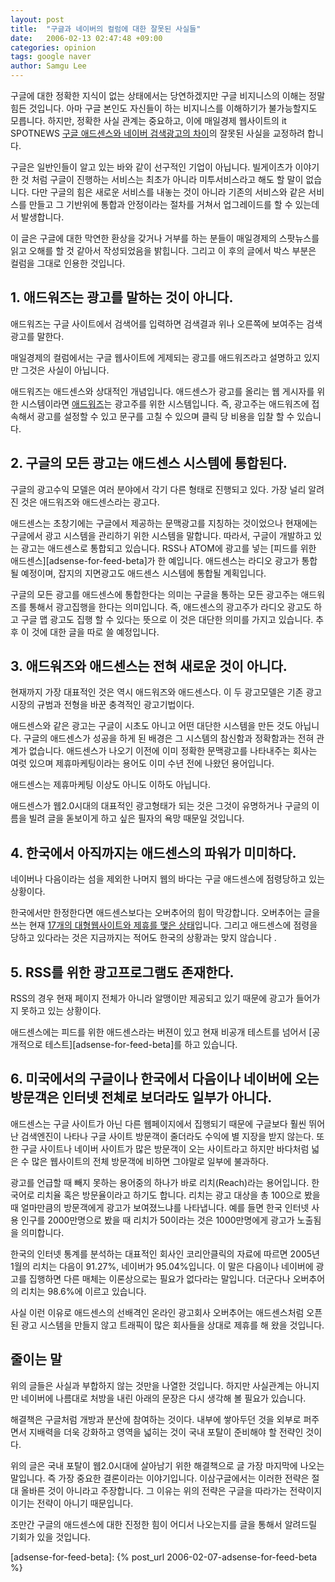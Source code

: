 ```yaml
---
layout: post
title:  "구글과 네이버의 컬럼에 대한 잘못된 사실들"
date:   2006-02-13 02:47:48 +09:00
categories: opinion
tags: google naver
author: Samgu Lee
---
```

구글에 대한 정확한 지식이 없는 상태에서는 당연하겠지만 구글 비지니스의 이해는 정말 힘든 것입니다. 아마 구글 본인도 자신들이 하는 비지니스를 이해하기가 불가능할지도 모릅니다. 하지만, 정확한 사실 관계는 중요하고, 이에 매일경제 웹사이트의 it SPOTNEWS [구글 애드센스와 네이버 검색광고의 차이](http://spot.mk.co.kr/CMS/spotstory/7193537_10891.php)의 잘못된 사실을 교정하려 합니다.

구글은 일반인들이 알고 있는 바와 같이 선구적인 기업이 아닙니다. 빌게이츠가 이야기한 것 처럼 구글이 진행하는 서비스는 최초가 아니라 미투서비스라고 해도 할 말이 없습니다. 다만 구글의 힘은 새로운 서비스를 내놓는 것이 아니라 기존의 서비스와 같은 서비스를 만들고 그 기반위에 통합과 안정이라는 절차를 거쳐서 업그레이드를 할 수 있는데서 발생합니다.

이 글은 구글에 대한 막연한 환상을 갖거나 거부를 하는 분들이 매일경제의 스팟뉴스를 읽고 오해를 할 것 같아서 작성되었음을 밝힙니다. 그리고 이 후의 글에서 박스 부분은 컬럼을 그대로 인용한 것입니다.

## 1. 애드워즈는 광고를 말하는 것이 아니다.

애드워즈는 구글 사이트에서 검색어를 입력하면 검색결과 위나 오른쪽에 보여주는 검색광고를 말한다.

매일경제의 컬럼에서는 구글 웹사이트에 게제되는 광고를 애드워즈라고 설명하고 있지만 그것은 사실이 아닙니다.

애드워즈는 애드센스와 상대적인 개념입니다. 애드센스가 광고를 올리는 웹 게시자를 위한 시스템이라면 [애드워즈](https://adwords.google.com/support/bin/answer.py?answer=6319&#038;topic=29)는 광고주를 위한 시스템입니다. 즉, 광고주는 애드워즈에 접속해서 광고를 설정할 수 있고 문구를 고칠 수 있으며 클릭 당 비용을 입찰 할 수 있습니다.

## 2. 구글의 모든 광고는 애드센스 시스템에 통합된다.

구글의 광고수익 모델은 여러 분야에서 각기 다른 형태로 진행되고 있다. 가장 널리 알려진 것은 애드워즈와 애드센스라는 광고다.

애드센스는 초창기에는 구글에서 제공하는 문맥광고를 지칭하는 것이었으나 현재에는 구글에서 광고 시스템을 관리하기 위한 시스템을 말합니다. 따라서, 구글이 개발하고 있는 광고는 애드센스로 통합되고 있습니다. RSS나 ATOM에 광고를 넣는 [피드를 위한 애드센스][adsense-for-feed-beta]가 한 예입니다. 애드센스는 라디오 광고가 통합될 예정이며, 잡지의 지면광고도 애드센스 시스템에 통합될 계획입니다.

구글의 모든 광고를 애드센스에 통합한다는 의미는 구글을 통하는 모든 광고주는 애드워즈를 통해서 광고집행을 한다는 의미입니다. 즉, 애드센스의 광고주가 라디오 광고도 하고 구글 맵 광고도 집행 할 수 있다는 뜻으로 이 것은 대단한 의미를 가지고 있습니다. 추후 이 것에 대한 글을 따로 쓸 예정입니다.

## 3. 애드워즈와 애드센스는 전혀 새로운 것이 아니다.

현재까지 가장 대표적인 것은 역시 애드워즈와 애드센스다. 이 두 광고모델은 기존 광고시장의 규범과 전형을 바꾼 충격적인 광고기법이다.

애드센스와 같은 광고는 구글이 시초도 아니고 어떤 대단한 시스템을 만든 것도 아닙니다. 구글의 애드센스가 성공을 하게 된 배경은 그 시스템의 참신함과 정확함과는 전혀 관계가 없습니다. 애드센스가 나오기 이전에 이미 정확한 문맥광고를 나타내주는 회사는 여럿 있으며 제휴마케팅이라는 용어도 이미 수년 전에 나왔던 용어입니다.

애드센스는 제휴마케팅 이상도 아니도 이하도 아닙니다.

애드센스가 웹2.0시대의 대표적인 광고형태가 되는 것은 그것이 유명하거나 구글의 이름을 빌려 글을 돋보이게 하고 싶은 필자의 욕망 때문일 것입니다.

## 4. 한국에서 아직까지는 애드센스의 파워가 미미하다.

네이버나 다음이라는 섬을 제외한 나머지 웹의 바다는 구글 애드센스에 점령당하고 있는 상황이다.

한국에서만 한정한다면 애드센스보다는 오버추어의 힘이 막강합니다. 오버추어는 글을 쓰는 현재 [17개의 대형웹사이트와 제휴를 맺은 상태](http://www.content.overture.com/d/KRm/ays/dn.jhtml)입니다. 그리고 애드센스에 점령을 당하고 있다라는 것은 지금까지는 적어도 한국의 상황과는 맞지 않습니다
.
## 5. RSS를 위한 광고프로그램도 존재한다.

RSS의 경우 현재 페이지 전체가 아니라 알맹이만 제공되고 있기 때문에 광고가 들어가지 못하고 있는 상황이다.

애드센스에는 피드를 위한 애드센스라는 버젼이 있고 현재 비공개 테스트를 넘어서 [공개적으로 테스트][adsense-for-feed-beta]를 하고 있습니다.

## 6. 미국에서의 구글이나 한국에서 다음이나 네이버에 오는 방문객은 인터넷 전체로 보더라도 일부가 아니다.

애드센스는 구글 사이트가 아닌 다른 웹페이지에서 집행되기 때문에 구글보다 훨씬 뛰어난 검색엔진이 나타나 구글 사이트 방문객이 줄더라도 수익에 별 지장을 받지 않는다. 또한 구글 사이트나 네이버 사이트가 많은 방문객이 오는 사이트라고 하지만 바다처럼 넓은 수 많은 웹사이트의 전체 방문객에 비하면 그야말로 일부에 불과하다.

광고를 언급할 때 빼지 못하는 용어중의 하나가 바로 리치(Reach)라는 용어입니다. 한국어로 리치율 혹은 방문율이라고 하기도 합니다. 리치는 광고 대상을 총 100으로 봤을 때 얼마만큼의 방문객에게 광고가 보여졌느냐를 나타냅니다. 예를 들면 한국 인터넷 사용 인구를 2000만명으로 봤을 때 리치가 50이라는 것은 1000만명에게 광고가 노출됨을 의미합니다.

한국의 인터넷 통계를 분석하는 대표적인 회사인 코리안클릭의 자료에 따르면 2005년 1월의 리치는 다음이 91.27%, 네이버가 95.04%입니다. 이 말은 다음이나 네이버에 광고를 집행하면 다른 매체는 이론상으로는 필요가 없다라는 말입니다. 더군다나 오버추어의 리치는 98.6%에 이르고 있습니다.

사실 이런 이유로 애드센스의 선배격인 온라인 광고회사 오버추어는 애드센스처럼 오픈된 광고 시스템을 만들지 않고 트래픽이 많은 회사들을 상대로 제휴를 해 왔을 것입니다.

## 줄이는 말

위의 글들은 사실과 부합하지 않는 것만을 나열한 것입니다. 하지만 사실관계는 아니지만 네이버에 나름대로 처방을 내린 아래의 문장은 다시 생각해 볼 필요가 있습니다.

해결책은 구글처럼 개방과 분산에 참여하는 것이다. 내부에 쌓아두던 것을 외부로 퍼주면서 지배력을 더욱 강화하고 영역을 넓히는 것이 국내 포탈이 준비해야 할 전략인 것이다.

위의 글은 국내 포탈이 웹2.0시대에 살아남기 위한 해결책으로 글 가장 마지막에 나오는 말입니다. 즉 가장 중요한 결론이라는 이야기입니다. 이삼구글에서는 이러한 전략은 절대 올바른 것이 아니라고 주장합니다. 그 이유는 위의 전략은 구글을 따라가는 전략이지 이기는 전략이 아니기 때문입니다.

조만간 구글의 애드센스에 대한 진정한 힘이 어디서 나오는지를 글을 통해서 알려드릴 기회가 있을 것입니다.

[adsense-for-feed-beta]: {% post_url 2006-02-07-adsense-for-feed-beta %}
